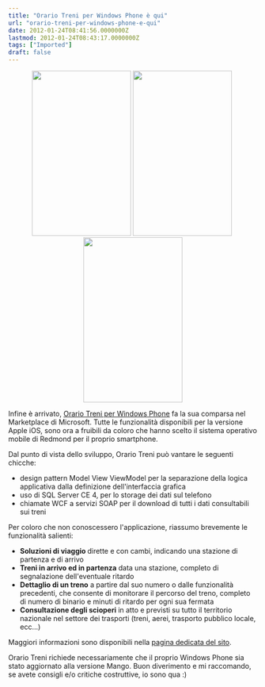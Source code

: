 ```yaml
---
title: "Orario Treni per Windows Phone è qui"
url: "orario-treni-per-windows-phone-e-qui"
date: 2012-01-24T08:41:56.0000000Z
lastmod: 2012-01-24T08:43:17.0000000Z
tags: ["Imported"]
draft: false
---
```

<p style="text-align: center;"><img src="/Media/Default/OrarioTreni/soluzioni_wp7.jpg" alt="" width="200" height="333" /> <img src="/Media/Default/OrarioTreni/treno_wp7.jpg" alt="" width="200" height="333" /> <img src="/Media/Default/OrarioTreni/scioperi_wp7.jpg" alt="" width="200" height="333" /></p>
<p>Infine è arrivato, <a href="http://windowsphone.com/s?appid=b4be1f14-07cd-4493-ae93-a0e02be47dc3" title="Orario Treni per Windows Phone" target="_blank">Orario Treni per Windows Phone</a> fa la sua comparsa nel Marketplace di Microsoft. Tutte le funzionalità disponibili per la versione Apple iOS, sono ora a fruibili da coloro che hanno scelto il sistema operativo mobile di Redmond per il proprio smartphone.</p>
<p>Dal punto di vista dello sviluppo, Orario Treni può vantare le seguenti chicche:</p>
<ul>
<li>design pattern Model View ViewModel per la separazione della logica applicativa dalla definizione dell'interfaccia grafica</li>
<li>uso di SQL Server CE 4, per lo storage dei dati sul telefono</li>
<li>chiamate WCF a servizi SOAP per il download di tutti i dati consultabili sui treni</li>
</ul>
<p>Per coloro che non conoscessero l'applicazione, riassumo brevemente le funzionalità salienti:</p>
<ul>
<li><strong>Soluzioni di viaggio </strong>dirette e con cambi, indicando una stazione di partenza e di arrivo</li>
<li><strong>Treni in arrivo ed in partenza</strong> data una stazione, completo di segnalazione dell'eventuale ritardo</li>
<li><strong>Dettaglio di un treno</strong> a partire dal suo numero o dalle funzionalità precedenti, che consente di monitorare il percorso del treno, completo di numero di binario e minuti di ritardo per ogni sua fermata</li>
<li><strong>Consultazione degli scioperi</strong> in atto e previsti su tutto il territorio nazionale nel settore dei trasporti (treni, aerei, trasporto pubblico locale, ecc...)</li>
</ul>
<p>Maggiori informazioni sono disponibili nella <a href="http://www.vifani.com/mobileapp/63/orario-treni" title="Orario Treni" target="_blank">pagina dedicata del sito</a>.</p>
<p>Orario Treni richiede necessariamente che il proprio Windows Phone sia stato aggiornato alla versione Mango. Buon diverimento e mi raccomando, se avete consigli e/o critiche costruttive, io sono qua :)</p>
<p></p>
